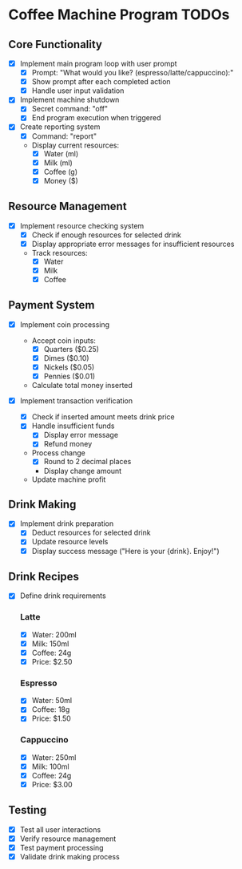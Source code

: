 # Coffee Machine Program TODOs

## Core Functionality
- [x] Implement main program loop with user prompt
  - [x] Prompt: "What would you like? (espresso/latte/cappuccino):"
  - [x] Show prompt after each completed action
  - [x] Handle user input validation

- [x] Implement machine shutdown
  - [x] Secret command: "off"
  - [x] End program execution when triggered

- [x] Create reporting system
  - [x] Command: "report"
  - Display current resources:
    - [x] Water (ml)
    - [x] Milk (ml)
    - [x] Coffee (g)
    - [x] Money ($)

## Resource Management
- [x] Implement resource checking system
  - [x] Check if enough resources for selected drink
  - [x] Display appropriate error messages for insufficient resources
  - Track resources:
    - [x] Water
    - [x] Milk
    - [x] Coffee

## Payment System
- [x] Implement coin processing
  - Accept coin inputs:
    - [x] Quarters ($0.25)
    - [x] Dimes ($0.10)
    - [x] Nickels ($0.05)
    - [x] Pennies ($0.01)
  - Calculate total money inserted

- [x] Implement transaction verification
  - [x] Check if inserted amount meets drink price
  - [x] Handle insufficient funds
    - [x] Display error message
    - [x] Refund money
  - Process change
    - [x] Round to 2 decimal places
    - Display change amount
  - Update machine profit

## Drink Making
- [x] Implement drink preparation
  - [x] Deduct resources for selected drink
  - [x] Update resource levels
  - [x] Display success message ("Here is your {drink}. Enjoy!")

## Drink Recipes
- [x] Define drink requirements
  ### Latte
  - [x] Water: 200ml
  - [x] Milk: 150ml
  - [x] Coffee: 24g
  - [x] Price: $2.50

  ### Espresso
  - [x] Water: 50ml
  - [x] Coffee: 18g
  - [x] Price: $1.50

  ### Cappuccino
  - [x] Water: 250ml
  - [x] Milk: 100ml
  - [x] Coffee: 24g
  - [x] Price: $3.00

## Testing
- [x] Test all user interactions
- [x] Verify resource management
- [x] Test payment processing
- [x] Validate drink making process